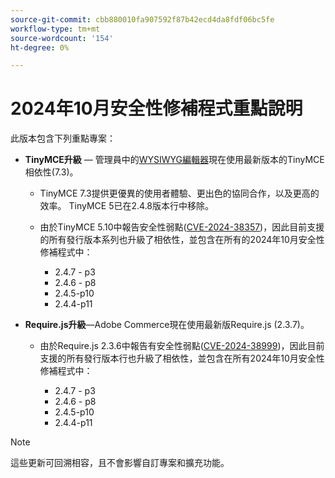 ```yaml
---
source-git-commit: cbb880010fa907592f87b42ecd4da8fdf06bc5fe
workflow-type: tm+mt
source-wordcount: '154'
ht-degree: 0%

---
```

# 2024年10月安全性修補程式重點說明

此版本包含下列重點專案：

* **TinyMCE升級** — 管理員中的[WYSIWYG編輯器](https://experienceleague.adobe.com/en/docs/commerce-admin/content-design/wysiwyg/editor)現在使用最新版本的TinyMCE相依性(7.3&#x200B;)。

   * TinyMCE 7.3提供更優異的使用者體驗、更出色的協同合作，以及更高的效率。 TinyMCE 5已在2.4.8版本行中移除&#x200B;。

   * 由於TinyMCE 5.10中報告安全性弱點([CVE-2024-38357](https://nvd.nist.gov/vuln/detail/CVE-2024-38357))，因此目前支援的所有發行版本系列也升級了相依性，並包含在所有的2024年10月安全性修補程式中：

      * 2.4.7 - p3
      * 2.4.6 - p8
      * 2.4.5-p10
      * 2.4.4-p11

* **Require.js升級**—Adobe Commerce現在使用最新版Require.js (2.3.7)。

   * 由於Require.js 2.3.6中報告有安全性弱點([CVE-2024-38999](https://nvd.nist.gov/vuln/detail/CVE-2024-38999))，因此目前支援的所有發行版本行也升級了相依性，並包含在所有2024年10月安全性修補程式中：

      * 2.4.7 - p3
      * 2.4.6 - p8
      * 2.4.5-p10
      * 2.4.4-p11

>[!NOTE]
>
>這些更新可回溯相容，且不會影響自訂專案和擴充功能&#x200B;。

